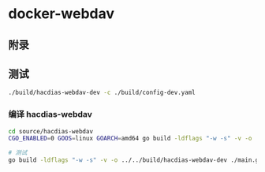 # docker-webdav


## 附录

## 测试

```bash
./build/hacdias-webdav-dev -c ./build/config-dev.yaml
```

### 编译 hacdias-webdav

```bash
cd source/hacdias-webdav
CGO_ENABLED=0 GOOS=linux GOARCH=amd64 go build -ldflags "-w -s" -v -o ../../build/hacdias-webdav ./main.go

# 测试
go build -ldflags "-w -s" -v -o ../../build/hacdias-webdav-dev ./main.go
```